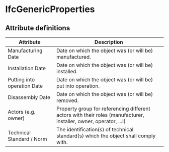 IfcGenericProperties
====================
Attribute definitions
---------------------
| Attribute                   | Description                                                                                                       |
|-----------------------------|-------------------------------------------------------------------------------------------------------------------|
| Manufacturing Date          | Date on which the object was (or will be) manufactured.                                                           |
| Installation Date           | Date on which the object was (or will be) installed.                                                              |
| Putting into operation Date | Date on which the object was (or will be) put into operation.                                                     |
| Disassembly Date            | Date on which the object was (or will be) removed.                                                                |
| Actors (e.g. owner)         | Property group for referencing different actors with their roles (manufacturer, installer, owner, operator, ...I) |
| Technical Standard / Norm   | The identification(s) of technical standard(s) which the object shall comply with.                                |

